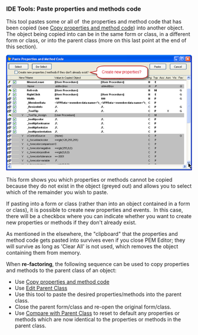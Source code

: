 ﻿### IDE Tools: Paste properties and methods code

This tool pastes some or all of  the properties and method code that has been copied (see [Copy properties and method code](pemeditor_tools_copy.md)) into another object.  The object being copied into can be in the same form or class, in a different form or class, or into the parent class (more on this last point at the end of this section).

![](images/pemeditor_tools_paste_properties_snaghtml11508056.png)

This form shows you which properties or methods cannot be copied because they do not exist in the object (greyed out) and allows you to select which of the remainder you wish to paste.

If pasting into a form or class (rather than into an object contained in a form or class), it is possible to create new properties and events.  In this case, there will be a checkbox where you can indicate whether you want to create new properties or methods if they don't already exist.

As mentioned in the elsewhere, the "clipboard" that the properties and method code gets pasted into survives even if you close PEM Editor; they will survive as long as 'Clear All' is not used, which removes the object containing them from memory.

When **re-factoring**, the following sequence can be used to copy properties and methods to the parent class of an object:

*   Use [Copy properties and method code](pemeditor_tools_copy.md)
*   Use [Edit Parent Class](pemeditor_tools_edit_parent_class.md) 
*   Use this tool to paste the desired properties/methods into the parent class.
*   Close the parent form/class and re-open the original form/class.
*   Use [Compare with Parent Class](pemeditor_tools_compare_with_parent_class.md) to reset to default any properties or methods which are now identical to the properties or methods in the parent class.  
